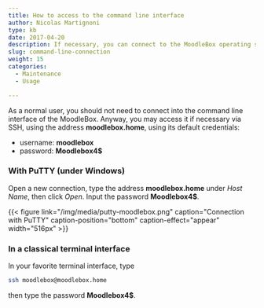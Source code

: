 ```yaml
---
title: How to access to the command line interface
author: Nicolas Martignoni
type: kb
date: 2017-04-20
description: If necessary, you can connect to the MoodleBox operating system via SSH
slug: command-line-connection
weight: 15
categories:
  - Maintenance
  - Usage

---
```

As a normal user, you should not need to connect into the command line interface of the MoodleBox. Anyway, you may access it if necessary via SSH, using the address __moodlebox.home__, using its default credentials:

  * username: __moodlebox__
  * password: __Moodlebox4$__

### With PuTTY (under Windows)

Open a new connection, type the address __moodlebox.home__ under _Host Name_, then click _Open_. Input the password __Moodlebox4$__.

{{< figure link="/img/media/putty-moodlebox.png" caption="Connection with PuTTY" caption-position="bottom" caption-effect="appear" width="516px" >}}

### In a classical terminal interface

In your favorite terminal interface, type

```bash
ssh moodlebox@moodlebox.home
```

then type the password __Moodlebox4$__.
